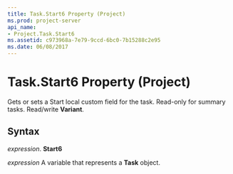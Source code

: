 ```yaml
---
title: Task.Start6 Property (Project)
ms.prod: project-server
api_name:
- Project.Task.Start6
ms.assetid: c973968a-7e79-9ccd-6bc0-7b15288c2e95
ms.date: 06/08/2017
---
```



# Task.Start6 Property (Project)

Gets or sets a Start local custom field for the task. Read-only for summary tasks. Read/write **Variant**.


## Syntax

 _expression_. **Start6**

 _expression_ A variable that represents a **Task** object.


